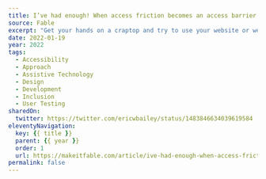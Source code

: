 ```yaml
---
title: I’ve had enough! When access friction becomes an access barrier
source: Fable
excerpt: "Get your hands on a craptop and try to use your website or web app."
date: 2022-01-19
year: 2022
tags:
  - Accessibility
  - Approach
  - Assistive Technology
  - Design
  - Development
  - Inclusion
  - User Testing
sharedOn:
  twitter: https://twitter.com/ericwbailey/status/1483846634039619584
eleventyNavigation:
  key: {{ title }}
  parent: {{ year }}
  order: 1
  url: https://makeitfable.com/article/ive-had-enough-when-access-friction-becomes-an-access-barrier/
permalink: false
---
```

